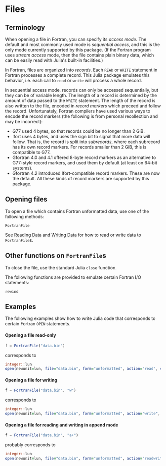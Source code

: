 # Files

## Terminology

When opening a file in Fortran, you can specify its *access mode*.
The default and most commonly used mode is *sequential access*, and
this is the only mode currently supported by this package.
(If the Fortran program uses *stream access* mode, then the file
contains plain binary data, which can be easily read with Julia's
built-in facilities.)

In Fortran, files are organized into *records*. Each `READ` or `WRITE`
statement in Fortran processes a complete record. This Julia package
emulates this behavior, i.e. each call to `read` or `write` will process
a whole record.

In sequential access mode, records can only be accessed sequentially,
but they can be of variable length. The length of a record is determined
by the amount of data passed to the `WRITE` statement. The length of
the record is also written to the file, encoded in *record markers* which
preceed and follow the record. Unfortunately, Fortran compilers have used
various ways to encode the record markers (the following is from personal
recollection and may be incorrect):
* G77 used 4 bytes, so that records could be no longer than 2 GiB.
* Ifort uses 4 bytes, and uses the sign bit to signal that more data will follow.
  That is, the record is split into *subrecords*, where each subrecord has its
  own record markers. For records smaller than 2 GiB, this is compatible to G77.
* Gfortran 4.0 and 4.1 offered 8-byte record markers as an alternative to
  G77-style record markers, and used them by default (at least on 64-bit systems).
* Gfortran 4.2 introduced Ifort-compatible record markers. These are now
  the default.
All these kinds of record markers are supported by this package.


## Opening files

To open a file which contains Fortran unformatted data,
use one of the following methods:

```@docs
FortranFile
```

See [Reading Data](@ref) and [Writing Data](@ref) for how to
read or write data to `FortranFile`s.


## Other functions on `FortranFile`s

To close the file, use the standard Julia `close` function.

The following functions are provided to emulate certain Fortran I/O statements:
```@docs
rewind
```


## Examples

The following examples show how to write Julia code that corresponds to
certain Fortran `OPEN` statements.

#### Opening a file read-only

```julia
f = FortranFile("data.bin")
```
corresponds to
```fortran
integer::lun
open(newunit=lun, file="data.bin", form="unformatted", action="read", status="old")
```

#### Opening a file for writing

```julia
f = FortranFile("data.bin", "w")
```
corresponds to
```fortran
integer::lun
open(newunit=lun, file="data.bin", form="unformatted", action="write", status="replace")
```

#### Opening a file for reading and writing in append mode

```julia
f = FortranFile("data.bin", "a+")
```
probably corresponds to
```fortran
integer::lun
open(newunit=lun, file="data.bin", form="unformatted", action="readwrite", position="append", status="unknown")
```
